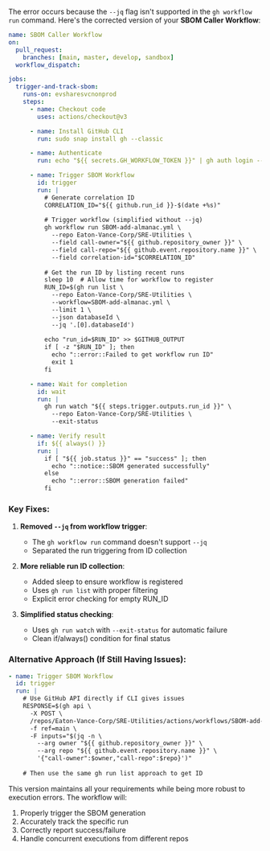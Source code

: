 The error occurs because the `--jq` flag isn't supported in the `gh workflow run` command. Here's the corrected version of your **SBOM Caller Workflow**:

```yaml
name: SBOM Caller Workflow
on:
  pull_request:
    branches: [main, master, develop, sandbox]
  workflow_dispatch:

jobs:
  trigger-and-track-sbom:
    runs-on: evsharesvcnonprod
    steps:
      - name: Checkout code
        uses: actions/checkout@v3

      - name: Install GitHub CLI
        run: sudo snap install gh --classic

      - name: Authenticate
        run: echo "${{ secrets.GH_WORKFLOW_TOKEN }}" | gh auth login --with-token

      - name: Trigger SBOM Workflow
        id: trigger
        run: |
          # Generate correlation ID
          CORRELATION_ID="${{ github.run_id }}-$(date +%s)"
          
          # Trigger workflow (simplified without --jq)
          gh workflow run SBOM-add-almanac.yml \
            --repo Eaton-Vance-Corp/SRE-Utilities \
            --field call-owner="${{ github.repository_owner }}" \
            --field call-repo="${{ github.event.repository.name }}" \
            --field correlation-id="$CORRELATION_ID"
          
          # Get the run ID by listing recent runs
          sleep 10  # Allow time for workflow to register
          RUN_ID=$(gh run list \
            --repo Eaton-Vance-Corp/SRE-Utilities \
            --workflow=SBOM-add-almanac.yml \
            --limit 1 \
            --json databaseId \
            --jq '.[0].databaseId')
          
          echo "run_id=$RUN_ID" >> $GITHUB_OUTPUT
          if [ -z "$RUN_ID" ]; then
            echo "::error::Failed to get workflow run ID"
            exit 1
          fi

      - name: Wait for completion
        id: wait
        run: |
          gh run watch "${{ steps.trigger.outputs.run_id }}" \
            --repo Eaton-Vance-Corp/SRE-Utilities \
            --exit-status

      - name: Verify result
        if: ${{ always() }}
        run: |
          if [ "${{ job.status }}" == "success" ]; then
            echo "::notice::SBOM generated successfully"
          else
            echo "::error::SBOM generation failed"
          fi
```

### Key Fixes:

1. **Removed `--jq` from workflow trigger**:
   - The `gh workflow run` command doesn't support `--jq`
   - Separated the run triggering from ID collection

2. **More reliable run ID collection**:
   - Added sleep to ensure workflow is registered
   - Uses `gh run list` with proper filtering
   - Explicit error checking for empty RUN_ID

3. **Simplified status checking**:
   - Uses `gh run watch` with `--exit-status` for automatic failure
   - Clean if/always() condition for final status

### Alternative Approach (If Still Having Issues):

```yaml
- name: Trigger SBOM Workflow
  id: trigger
  run: |
    # Use GitHub API directly if CLI gives issues
    RESPONSE=$(gh api \
      -X POST \
      /repos/Eaton-Vance-Corp/SRE-Utilities/actions/workflows/SBOM-add-almanac.yml/dispatches \
      -f ref=main \
      -F inputs="$(jq -n \
        --arg owner "${{ github.repository_owner }}" \
        --arg repo "${{ github.event.repository.name }}" \
        '{"call-owner":$owner,"call-repo":$repo}')"
    
    # Then use the same gh run list approach to get ID
```

This version maintains all your requirements while being more robust to execution errors. The workflow will:
1. Properly trigger the SBOM generation
2. Accurately track the specific run
3. Correctly report success/failure
4. Handle concurrent executions from different repos
